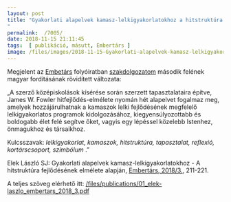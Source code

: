 ```yaml
---
layout: post
title: "Gyakorlati alapelvek kamasz-lelkigyakorlatokhoz a hitstruktúra fejlődésének elmélete alapján
"
permalink:  /7005/ 
date: 2018-11-15 21:11:45
tags:  [ publikáció, másutt, Embertárs ] 
image: /files/images/2018-11-15-Gyakorlati-alapelvek-kamasz-lelkigyakorlatokhoz/GOPR0982.JPG
---
```

Megjelent az [Embetárs](https://jezsuitakiado.hu/tipus/embertars/) folyóiratban [szakdolgozatom](/6343) második felének magyar fordításának rövidített változata:

„A szerző középiskolások kísérése során szerzett tapasztalataira építve, James W. Fowler hitfejlődés-elmélete nyomán hét alapelvet fogalmaz meg, amelyek hozzájárulhatnak a kamaszok lelki
fejlődésének megfelelő lelkigyakorlatos programok kidolgozásához, kiegyensúlyozottabb és boldogabb élet felé segítve őket, vagyis egy lépéssel közelebb Istenhez, önmagukhoz és társaikhoz.

Kulcsszavak:  *lelkigyakorlat, kamaszok, hitstruktúra, tapasztalat, reflexió, kortárscsoport,
szimbólum* .”

Elek László SJ: Gyakorlati alapelvek kamasz-lelkigyakorlatokhoz - A hitstruktúra fejlődésének elmélete alapján, [Embertárs, 2018/3.](https://jezsuitakiado.hu/termek/embertars-2018-3/), 211-221.

A teljes szöveg elérhető itt: [/files/publications/01_elek-laszlo_embertars_2018_3.pdf](/files/publications/01_elek-laszlo_embertars_2018_3.pdf)

<object data="/files/publications/01_elek-laszlo_embertars_2018_3.pdf" type="application/pdf" style="width:100%;height:600px"></object>